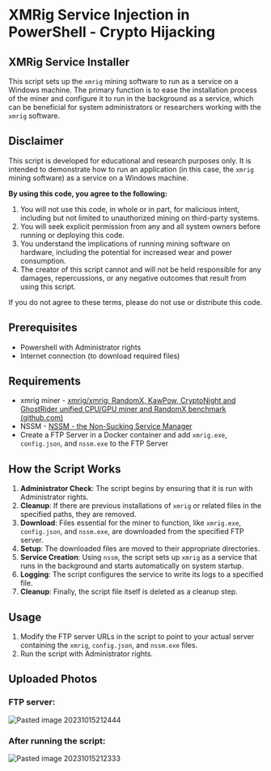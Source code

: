 # XMRig Service Injection in PowerShell - Crypto Hijacking

## XMRig Service Installer

This script sets up the `xmrig` mining software to run as a service on a Windows machine. The primary function is to ease the installation process of the miner and configure it to run in the background as a service, which can be beneficial for system administrators or researchers working with the `xmrig` software.

## **Disclaimer**

This script is developed for educational and research purposes only. It is intended to demonstrate how to run an application (in this case, the `xmrig` mining software) as a service on a Windows machine.

**By using this code, you agree to the following:**

1. You will not use this code, in whole or in part, for malicious intent, including but not limited to unauthorized mining on third-party systems.
2. You will seek explicit permission from any and all system owners before running or deploying this code.
3. You understand the implications of running mining software on hardware, including the potential for increased wear and power consumption.
4. The creator of this script cannot and will not be held responsible for any damages, repercussions, or any negative outcomes that result from using this script.

If you do not agree to these terms, please do not use or distribute this code.

## Prerequisites

- Powershell with Administrator rights
- Internet connection (to download required files)
## Requirements

- xmrig miner - [xmrig/xmrig: RandomX, KawPow, CryptoNight and GhostRider unified CPU/GPU miner and RandomX benchmark (github.com)](https://github.com/xmrig/xmrig)
- NSSM -  [NSSM - the Non-Sucking Service Manager](https://nssm.cc/download)
- Create a FTP Server in a Docker container and add `xmrig.exe`, `config.json`, and `nssm.exe` to the FTP Server
## How the Script Works

1. **Administrator Check**: The script begins by ensuring that it is run with Administrator rights.
2. **Cleanup**: If there are previous installations of `xmrig` or related files in the specified paths, they are removed.
3. **Download**: Files essential for the miner to function, like `xmrig.exe`, `config.json`, and `nssm.exe`, are downloaded from the specified FTP server.
4. **Setup**: The downloaded files are moved to their appropriate directories.
5. **Service Creation**: Using `nssm`, the script sets up `xmrig` as a service that runs in the background and starts automatically on system startup.
6. **Logging**: The script configures the service to write its logs to a specified file.
7. **Cleanup**: Finally, the script file itself is deleted as a cleanup step.

## Usage

1. Modify the FTP server URLs in the script to point to your actual server containing the `xmrig`, `config.json`, and `nssm.exe` files.
2. Run the script with Administrator rights.

## Uploaded Photos

### FTP server:

![Pasted image 20231015212444](https://github.com/yaron4u/XMRig-Service-Injection-in-PowerShell---Crypto-Hijacking/assets/67191566/feccaafb-aa2e-4bf8-a1ff-7cb934ad25e9)

### After running the script:

![Pasted image 20231015212333](https://github.com/yaron4u/XMRig-Service-Injection-in-PowerShell---Crypto-Hijacking/assets/67191566/93c724a1-a2ad-4e4e-af69-1504671cf813)
